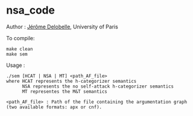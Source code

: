 # nsa_code

Author     : [Jérôme Delobelle](mailto:jerome.delobelle@u-paris.fr), University of Paris

To compile:
```
make clean
make sem
```

Usage :
```
./sem [HCAT | NSA | MT] <path_AF_file>
where HCAT represents the h-categorizer semantics
      NSA represents the no self-attack h-categorizer semantics
      MT representes the M&T semantics

<path_AF_file> : Path of the file containing the argumentation graph (two available formats: apx or cnf).
